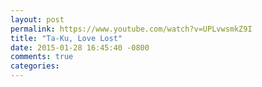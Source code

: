 ```yaml
---
layout: post
permalink: https://www.youtube.com/watch?v=UPLvwsmkZ9I
title: "Ta-Ku, Love Lost"
date: 2015-01-28 16:45:40 -0800
comments: true
categories: 
---
```

